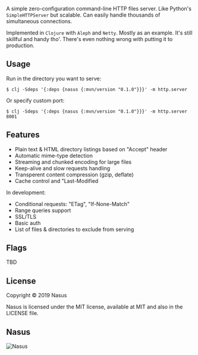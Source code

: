 A simple zero-configuration command-line HTTP files server. Like Python's `SimpleHTTPServer` but scalable. Сan easily handle thousands of simultaneous connections.

Implemented in `Clojure` with `Aleph` and `Netty`. Mostly as an example. It's still skillful and handy tho'. There's even nothing wrong with putting it to production.

## Usage

Run in the directory you want to serve:

```shell
$ clj -Sdeps '{:deps {nasus {:mvn/version "0.1.0"}}}' -m http.server
```

Or specify custom port:

```shell
$ clj -Sdeps '{:deps {nasus {:mvn/version "0.1.0"}}}' -m http.server 8001
```

## Features

* Plain text & HTML directory listings based on "Accept" header
* Automatic mime-type detection
* Streaming and chunked encoding for large files
* Keep-alive and slow requests handling
* Transperent content compression (gzip, deflate)
* Cache control and "Last-Modified

In development:

* Conditional requests: "ETag", "If-None-Match"
* Range queries support
* SSL/TLS
* Basic auth
* List of files & directories to exclude from serving

## Flags

TBD

## License

Copyright © 2019 Nasus

Nasus is licensed under the MIT license, available at MIT and also in the LICENSE file.

## Nasus

![Nasus](https://github.com/kachayev/nasus/blob/master/docs/logo/nasus.jpg)
